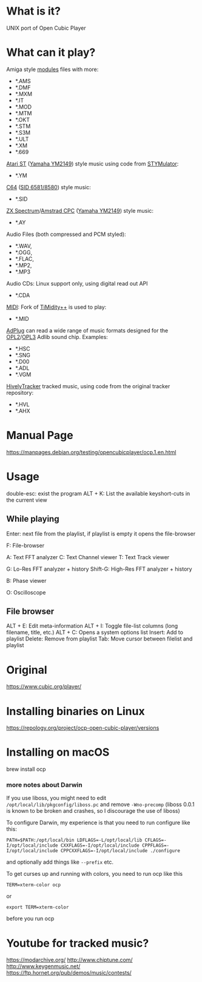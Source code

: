 # What is it?

UNIX port of Open Cubic Player

# What can it play?

Amiga style [modules](https://en.wikipedia.org/wiki/Module_file) files with more:
- \*.AMS
- \*.DMF
- \*.MXM
- \*.IT
- \*.MOD
- \*.MTM
- \*.OKT
- \*.STM
- \*.S3M
- \*.ULT
- \*.XM
- \*.669

[Atari ST](https://en.wikipedia.org/wiki/Atari_ST#Technical_specifications) \([Yamaha YM2149](https://en.wikipedia.org/wiki/General_Instrument_AY-3-8910)\) style music using code from [STYMulator](http://atariarea.krap.pl/stymulator/):
- \*.YM

[C64](https://en.wikipedia.org/wiki/Commodore_64) \([SID 6581/8580](https://en.wikipedia.org/wiki/MOS_Technology_6581)\) style music:
- \*.SID

[ZX Spectrum](https://en.wikipedia.org/wiki/ZX_Spectrum)/[Amstrad CPC](https://en.wikipedia.org/wiki/Amstrad_CPC) \([Yamaha YM2149](https://en.wikipedia.org/wiki/General_Instrument_AY-3-8910)\) style music:
- \*.AY

Audio Files (both compressed and PCM styled):
- \*.WAV,
- \*.OGG,
- \*.FLAC,
- \*.MP2,
- \*.MP3

Audio CDs: Linux support only, using digital read out API
- \*.CDA

[MIDI](https://en.wikipedia.org/wiki/MIDI#General_MIDI): Fork of [TiMidity++](http://timidity.sourceforge.net/) is used to play:
- \*.MID

[AdPlug](http://adplug.github.io/) can read a wide range of music formats designed for the [OPL2](https://en.wikipedia.org/wiki/Yamaha_YM3812)/[OPL3](https://en.wikipedia.org/wiki/Yamaha_YMF262) Adlib sound chip. Examples:
- \*.HSC
- \*.SNG
- \*.D00
- \*.ADL
- \*.VGM

[HivelyTracker](http://www.hivelytracker.co.uk/) tracked music, using code from the original tracker repository:
- \*.HVL
- \*.AHX

# Manual Page

https://manpages.debian.org/testing/opencubicplayer/ocp.1.en.html

# Usage

double-esc: exist the program
ALT + K: List the available keyshort-cuts in the current view

## While playing

Enter: next file from the playlist, if playlist is empty it opens the file-browser

F: File-browser

A: Text FFT analyzer
C: Text Channel viewer
T: Text Track viewer

G: Lo-Res FFT analyzer + history
Shift-G: High-Res FFT analyzer + history

B: Phase viewer

O: Oscilloscope

## File browser

ALT + E: Edit meta-information
ALT + I: Toggle file-list columns (long filename, title, etc.)
ALT + C: Opens a system options list
Insert: Add to playlist
Delete: Remove from playlist
Tab: Move cursor between filelist and playlist

# Original

https://www.cubic.org/player/

# Installing binaries on Linux

https://repology.org/project/ocp-open-cubic-player/versions

# Installing on macOS

brew install ocp

### more notes about Darwin

If you use liboss, you might need to edit `/opt/local/lib/pkgconfig/liboss.pc` and remove `-Wno-precomp` (liboss 0.0.1 is known to be broken and crashes, so I discourage the use of liboss)

To configure Darwin, my experience is that you need to run configure like this:

`PATH=$PATH:/opt/local/bin LDFLAGS=-L/opt/local/lib CFLAGS=-I/opt/local/include CXXFLAGS=-I/opt/local/include CPPFLAGS=-I/opt/local/include CPPCXXFLAGS=-I/opt/local/include ./configure`

and optionally add things like `--prefix` etc.

To get curses up and running with colors, you need to run ocp like this

`TERM=xterm-color ocp`

or

`export TERM=xterm-color`

before you run ocp

# Youtube for tracked music?

https://modarchive.org/
http://www.chiptune.com/
http://www.keygenmusic.net/
https://ftp.hornet.org/pub/demos/music/contests/
